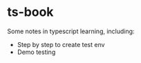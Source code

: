 # ts-book
Some notes in typescript learning, including:
* Step by step to create test env
* Demo testing
